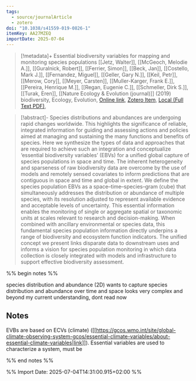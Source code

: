 ```yaml
---
tags:
  - source/journalArticle
  - zotero
doi: "10.1038/s41559-019-0826-1"
itemKey: AA27MZEQ
importDate: 2025-07-04
---
```

>[!metadata]+
> Essential biodiversity variables for mapping and monitoring species populations
> [[Jetz, Walter]], [[McGeoch, Melodie A.]], [[Guralnick, Robert]], [[Ferrier, Simon]], [[Beck, Jan]], [[Costello, Mark J.]], [[Fernandez, Miguel]], [[Geller, Gary N.]], [[Keil, Petr]], [[Merow, Cory]], [[Meyer, Carsten]], [[Muller-Karger, Frank E.]], [[Pereira, Henrique M.]], [[Regan, Eugenie C.]], [[Schmeller, Dirk S.]], [[Turak, Eren]], 
> [[Nature Ecology & Evolution (journal)]] (2019)
> biodiversity, Ecology, Evolution, 
> [Online link](https://www.nature.com/articles/s41559-019-0826-1), [Zotero Item](zotero://select/library/items/AA27MZEQ), [Local (Full Text PDF)](file://C:/Users/aburg/Documents/references/zotero/storage/FLRR75FG/Jetz2019_Essentialbiodiversity.pdf), 

>[!abstract]-
>Species distributions and abundances are undergoing rapid changes worldwide. This highlights the significance of reliable, integrated information for guiding and assessing actions and policies aimed at managing and sustaining the many functions and benefits of species. Here we synthesize the types of data and approaches that are required to achieve such an integration and conceptualize ‘essential biodiversity variables’ (EBVs) for a unified global capture of species populations in space and time. The inherent heterogeneity and sparseness of raw biodiversity data are overcome by the use of models and remotely sensed covariates to inform predictions that are contiguous in space and time and global in extent. We define the species population EBVs as a space–time–species–gram (cube) that simultaneously addresses the distribution or abundance of multiple species, with its resolution adjusted to represent available evidence and acceptable levels of uncertainty. This essential information enables the monitoring of single or aggregate spatial or taxonomic units at scales relevant to research and decision-making. When combined with ancillary environmental or species data, this fundamental species population information directly underpins a range of biodiversity and ecosystem function indicators. The unified concept we present links disparate data to downstream uses and informs a vision for species population monitoring in which data collection is closely integrated with models and infrastructure to support effective biodiversity assessment.

%% begin notes %% 

species distribution and abundance (2D)
wants to capture species distribution and abundance over time and space
looks very complex and beyond my current understanding, dont read now

## Notes
EVBs are based on ECVs (climate) ([[https://gcos.wmo.int/site/global-climate-observing-system-gcos/essential-climate-variables/about-essential-climate-variables|link]]).
Essential variables are used to characterize a system, must be 

%% end notes %%

%% Import Date: 2025-07-04T14:31:00.915+02:00 %%

